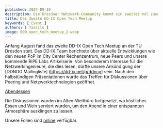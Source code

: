 ```yaml
---
published: 2024-08-10
description: Die Dresdner Netzwerk-Community kommt ein zweites mal zusammen.
title: Das Zweite DD-IX Open Tech Meetup
keywords: [ Event ]
authors: [ Tassilo ]
image: 009_open_tech_meetup_2.webp
---
```


Anfang August fand das zweite DD-IX Open Tech Meetup an der TU Dresden statt. Das DD-IX Team berichtete über aktuelle 
Entwicklungen wie den neuen PoP im City Center Rechenzentrum, neue Peers und unsere kommende RIPE Labs Artikelserie.
Von besonderem Interesse für die Netzwerkingenieure, die dies lesen, dürfte unsere Ankündigung der 
[DDNOG Mailingliste] (https://dd-ix.net/g/ddnog) sein. Nach den halbstündigen Präsentationen wurde das Treffen für 
Diskussionen über Peering und Netzwerktechnologien geöffnet.

[Abendessen](009_open_tech_meetup_dinner.webp)

Die Diskussionen wurden im Alten-Wettbüro fortgesetzt, wo köstliches Essen und Wein serviert wurden, um den Abend in einer entspannten Atmosphäre ausklingen zu lassen.

Unsere Folien sind [online](https://talks.dd-ix.net/otm2024_08/otm2024_08.pdf) verfügbar.

